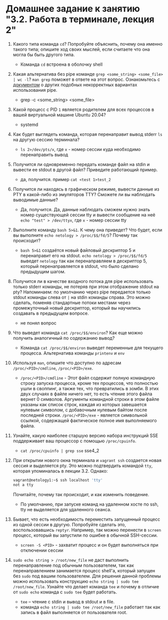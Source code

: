 # Домашнее задание к занятию "3.2. Работа в терминале, лекция 2"

1. Какого типа команда `cd`? Попробуйте объяснить, почему она именно такого типа; опишите ход своих мыслей, если считаете что она могла бы быть другого типа.
   * Команда `cd` встроена в оболочку shell
2. Какая альтернатива без pipe команде `grep <some_string> <some_file> | wc -l`? `man grep` поможет в ответе на этот вопрос. Ознакомьтесь с [документом](http://www.smallo.ruhr.de/award.html) о других подобных некорректных вариантах использования pipe.
   * grep -c <some_string> <some_file>
3. Какой процесс с PID `1` является родителем для всех процессов в вашей виртуальной машине Ubuntu 20.04?
   * systemd
4. Как будет выглядеть команда, которая перенаправит вывод stderr `ls` на другую сессию терминала?
   * `ls 2>/dev/pts/x`, где `x` - номер сессии куда необходимо перенаправить вывод
5. Получится ли одновременно передать команде файл на stdin и вывести ее stdout в другой файл? Приведите работающий пример.
   * да, получится. пример `cat <test 1>test_2`
6. Получится ли находясь в графическом режиме, вывести данные из PTY в какой-либо из эмуляторов TTY? Сможете ли вы наблюдать выводимые данные?
   * Да, получится. Да, данные наблюдать сможем нужно знать номер существующей сессии tty и вывести сообщение на неё `echo "test" > /dev/ttyx`, где `x` - номер сессии tty
7. Выполните команду `bash 5>&1`. К чему она приведет? Что будет, если вы выполните `echo netology > /proc/$$/fd/5`? Почему так происходит?
   * `bash 5>&1` создаётся новый файловый дескриптор 5 и перенаправит его на stdout.
    `echo netology > /proc/$$/fd/5`  выведет `netology` так как перенаправляем в дескриптор 5, который перенаправляется в stdout, что было сделано предыдущим шагом. 
8. Получится ли в качестве входного потока для pipe использовать только stderr команды, не потеряв при этом отображение stdout на pty? Напоминаем: по умолчанию через pipe передается только stdout команды слева от `|` на stdin команды справа.
Это можно сделать, поменяв стандартные потоки местами через промежуточный новый дескриптор, который вы научились создавать в предыдущем вопросе.
   * не понял вопрос

9. Что выведет команда `cat /proc/$$/environ`? Как еще можно получить аналогичный по содержанию вывод?
   * Команда `cat /proc/$$/environ` выведет переменные для текущего процесса. Альтернатива команды `printenv` и `env`

10. Используя `man`, опишите что доступно по адресам `/proc/<PID>/cmdline`, `/proc/<PID>/exe`.
    * `/proc/<PID>/cmdline` - Этот файл содержит полную командную строку запуска процесса, кроме тех процессов, что полностью ушли в своппинг, а также тех, что превратились в зомби. В этих двух случаях в файле ничего нет, то есть чтение этого файла вернет 0 символов. Аргументы командной строки в этом файле указаны как список строк, каждая из которых завешается нулевым символом, с добавочным нулевым байтом после последней строки.
      `/proc/<PID>/exe` - является символьной ссылкой, содержащей фактическое полное имя выполняемого файла.

11. Узнайте, какую наиболее старшую версию набора инструкций SSE поддерживает ваш процессор с помощью `/proc/cpuinfo`.
    * `cat /proc/cpuinfo | grep sse` sse4_2

12. При открытии нового окна терминала и `vagrant ssh` создается новая сессия и выделяется pty. Это можно подтвердить командой `tty`, которая упоминалась в лекции 3.2. Однако:

    ```bash
	vagrant@netology1:~$ ssh localhost 'tty'
	not a tty
    ```

	Почитайте, почему так происходит, и как изменить поведение.
    * По умолчанию, при запуске команд на удаленном хосте по ssh, tty не выделяется для удаленного сеанса.    

13. Бывает, что есть необходимость переместить запущенный процесс из одной сессии в другую. Попробуйте сделать это, воспользовавшись `reptyr`. Например, так можно перенести в `screen` процесс, который вы запустили по ошибке в обычной SSH-сессии.
    * `screen -S <PID>` - захватит процесс и он будет выполняться при отключении сессии

14. `sudo echo string > /root/new_file` не даст выполнить перенаправление под обычным пользователем, так как перенаправлением занимается процесс shell'а, который запущен без `sudo` под вашим пользователем. Для решения данной проблемы можно использовать конструкцию `echo string | sudo tee /root/new_file`. Узнайте что делает команда `tee` и почему в отличие от `sudo echo` команда с `sudo tee` будет работать.
    
    * `tee` – чтение с stdin и вывод в stdout и в file. 
    * команда `echo string | sudo tee /root/new_file` работает так как запись в файл выполняется от пользователя root.